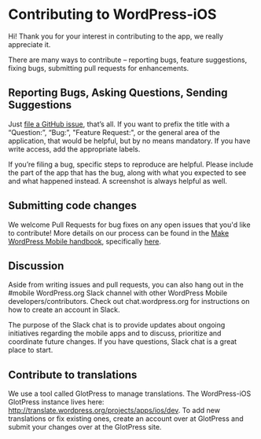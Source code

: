 # Contributing to WordPress-iOS

Hi! Thank you for your interest in contributing to the app, we really appreciate it.

There are many ways to contribute – reporting bugs, feature suggestions, fixing bugs, submitting pull requests for enhancements.

## Reporting Bugs, Asking Questions, Sending Suggestions

Just [file a GitHub issue](https://github.com/wordpress-mobile/WordPress-iOS/issues), that’s all. If you want to prefix the title with a “Question:”, “Bug:”, "Feature Request:", or the general area of the application, that would be helpful, but by no means mandatory. If you have write access, add the appropriate labels.

If you’re filing a bug, specific steps to reproduce are helpful. Please include the part of the app that has the bug, along with what you expected to see and what happened instead.  A screenshot is always helpful as well.

## Submitting code changes

We welcome Pull Requests for bug fixes on any open issues that you'd like to contribute!  More details on our process can be found in the [Make WordPress Mobile handbook](https://make.wordpress.org/mobile/handbook/pathways/ios/), specifically [here](https://make.wordpress.org/mobile/handbook/pathways/ios/how-to-contribute/).

## Discussion

Aside from writing issues and pull requests, you can also hang out in the #mobile WordPress.org Slack channel with other WordPress Mobile developers/contributors. Check out chat.wordpress.org for instructions on how to create an account in Slack.

The purpose of the Slack chat is to provide updates about ongoing initiatives regarding the mobile apps and to discuss, prioritize and coordinate future changes. If you have questions, Slack chat is a great place to start.

## Contribute to translations

We use a tool called GlotPress to manage translations. The WordPress-iOS GlotPress instance lives here: http://translate.wordpress.org/projects/apps/ios/dev. To add new translations or fix existing ones, create an account over at GlotPress and submit your changes over at the GlotPress site.
